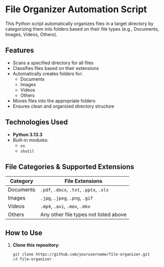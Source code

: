 # File Organizer Automation Script

This Python script automatically organizes files in a target directory by categorizing them into folders based on their file types (e.g., Documents, Images, Videos, Others).

## Features

- Scans a specified directory for all files
- Classifies files based on their extensions
- Automatically creates folders for:
  - Documents
  - Images
  - Videos
  - Others
- Moves files into the appropriate folders
- Ensures clean and organized directory structure

## Technologies Used

- **Python 3.13.3**
- Built-in modules:
  - `os`
  - `shutil`

## File Categories & Supported Extensions

| Category  | File Extensions                          |
|-----------|------------------------------------------|
| Documents | `.pdf`, `.docx`, `.txt`, `.pptx`, `.xls` |
| Images    | `.jpg`, `.jpeg`, `.png`, `.gif`          |
| Videos    | `.mp4`, `.avi`, `.mov`, `.mkv`           |
| Others    | Any other file types not listed above    |

##  How to Use

1. **Clone this repository**:
   ```bash
   git clone https://github.com/yourusername/file-organizer.git
   cd file-organizer
